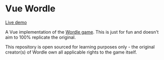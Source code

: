 # Vue Wordle

[Live demo](https://tajik-wordle.netlify.app/)

A Vue implementation of the [Wordle game](https://www.powerlanguage.co.uk/wordle/). This is just for fun and doesn't aim to 100% replicate the original.

This repository is open sourced for learning purposes only - the original creator(s) of Wordle own all applicable rights to the game itself.
